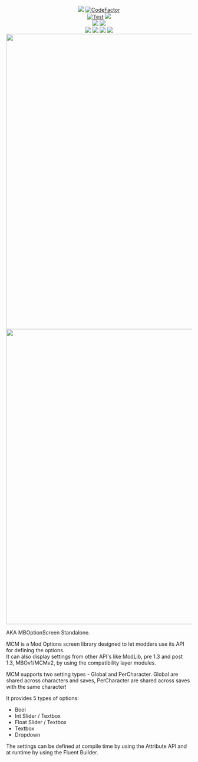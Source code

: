 <p align="center">
   <a href="https://github.com/Aragas/Bannerlord.MBOptionScreen" alt="Lines Of Code">
   <img src="https://tokei.rs/b1/github/Aragas/Bannerlord.MBOptionScreen?category=code" /></a>
   <a href="https://www.codefactor.io/repository/github/aragas/bannerlord.mboptionscreen"><img src="https://www.codefactor.io/repository/github/aragas/bannerlord.mboptionscreen/badge" alt="CodeFactor" /></a>
   </br>
   <a href="https://github.com/Aragas/Bannerlord.MBOptionScreen/actions?query=workflow%3ATest"><img src="https://github.com/Aragas/Bannerlord.MBOptionScreen/workflows/Test/badge.svg?branch=dev&event=push" alt="Test" /></a>
   <a href="https://codecov.io/gh/Aragas/Bannerlord.MBOptionScreen"><img src="https://codecov.io/gh/Aragas/Bannerlord.MBOptionScreen/branch/dev/graph/badge.svg" />
   </a>
   </br>
   <a href="https://www.nuget.org/packages/Bannerlord.MCM" alt="NuGet Bannerlord.MCM">
   <img src="https://img.shields.io/nuget/v/Bannerlord.MCM.svg?label=NuGet%20Bannerlord.MCM&colorB=blue" /></a>
   <a href="https://mcm.bannerlord.aragas.org/">
   <img src="https://img.shields.io/badge/Documentation-%F0%9F%94%8D-blue?style=flat" /></a>
   </br>
   <a href="https://www.nexusmods.com/mountandblade2bannerlord/mods/612" alt="Nexus Mod Configuration Menu">
   <img src="https://img.shields.io/badge/Nexus-Mod%20Configuration%20Menu-yellow.svg" /></a>
   <a href="https://www.nexusmods.com/mountandblade2bannerlord/mods/612" alt="Nexus Mod Configuration Menu">
   <img src="https://img.shields.io/endpoint?url=https%3A%2F%2Fnexusmods-version-pzk4e0ejol6j.runkit.sh%3FgameId%3Dmountandblade2bannerlord%26modId%3D612" /></a>
   <a href="https://www.nexusmods.com/mountandblade2bannerlord/mods/612" alt="Nexus Mod Configuration Menu">
   <img src="https://img.shields.io/endpoint?url=https%3A%2F%2Fnexusmods-downloads-ayuqql60xfxb.runkit.sh%2F%3Ftype%3Dunique%26gameId%3D3174%26modId%3D612" /></a>
   <a href="https://www.nexusmods.com/mountandblade2bannerlord/mods/612" alt="Nexus Mod Configuration Menu">
   <img src="https://img.shields.io/endpoint?url=https%3A%2F%2Fnexusmods-downloads-ayuqql60xfxb.runkit.sh%2F%3Ftype%3Dtotal%26gameId%3D3174%26modId%3D612" /></a>
   </br>
   <img src="https://staticdelivery.nexusmods.com/mods/3174/images/headers/612_1592411190.jpg" width="800">
   </br>
   <img src="https://github.com/Aragas/Bannerlord.MBOptionScreen/blob/dev/resources/main.png?raw=true" width="800">
</p>



AKA MBOptionScreen Standalone.  
  
MCM is a Mod Options screen library designed to let modders use its API for defining the options.  
It can also display settings from other API's like ModLib, pre 1.3 and post 1.3, MBOv1/MCMv2, by using the compatibility layer modules.  
  
MCM supports two setting types - Global and PerCharacter. Global are shared across characters and saves, PerCharacter are shared across saves with the same character!  
  
It provides 5 types of options:
* Bool
* Int Slider / Textbox
* Float Slider / Textbox 
* Textbox
* Dropdown  
  
The settings can be defined at compile time by using the Attribute API and at runtime by using the Fluent Builder.  
